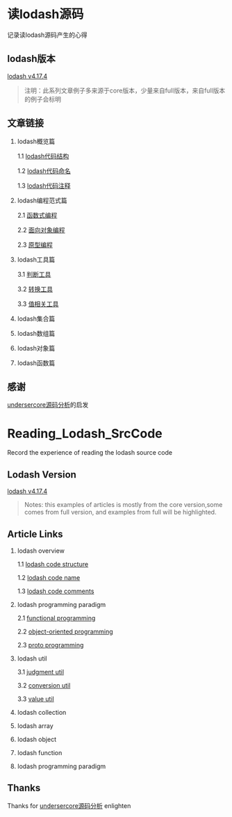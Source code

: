 # 读lodash源码
记录读lodash源码产生的心得

## lodash版本
[lodash v4.17.4](https://github.com/lodash/lodash) 
>注明：此系列文章例子多来源于core版本，少量来自full版本，来自full版本的例子会标明

## 文章链接
1. lodash概览篇

	1.1 [lodash代码结构](https://github.com/LinFengYnu/Reading_Lodash_SrcCode/blob/master/src/code_structure.md)

	1.2 [lodash代码命名](https://github.com/LinFengYnu/Reading_Lodash_SrcCode/blob/master/src/code_name.md)

	1.3 [lodash代码注释](https://github.com/LinFengYnu/Reading_Lodash_SrcCode/blob/master/src/code_comments.md)

2. lodash编程范式篇

	2.1 [函数式编程](https://github.com/LinFengYnu/Reading_Lodash_SrcCode/blob/master/src/fp.md)

	2.2 [面向对象编程](https://github.com/LinFengYnu/Reading_Lodash_SrcCode/blob/master/src/oop.md)
	
	2.3 [原型编程](https://github.com/LinFengYnu/Reading_Lodash_SrcCode/blob/master/src/proto.md)

2. lodash工具篇
	
	3.1 [判断工具](https://github.com/LinFengYnu/Reading_Lodash_SrcCode/blob/master/src/judgment-util.md)

	3.2 [转换工具](https://github.com/LinFengYnu/Reading_Lodash_SrcCode/blob/master/src/conversion-util.md)

	3.3 [值相关工具](https://github.com/LinFengYnu/Reading_Lodash_SrcCode/blob/master/src/value-util.md)

2. lodash集合篇
2. lodash数组篇
2. lodash对象篇
2. lodash函数篇



## 感谢
[undersercore源码分析](https://www.gitbook.com/book/yoyoyohamapi/undersercore-analysis/details)的启发

# Reading_Lodash_SrcCode
Record the experience of reading the lodash source code

## Lodash Version

[lodash v4.17.4](https://github.com/lodash/lodash) 
>Notes: this examples of articles is mostly from the core version,some comes from full version, and examples from full will be highlighted.

## Article Links
1. lodash overview

	1.1 [lodash code structure](https://github.com/LinFengYnu/Reading_Lodash_SrcCode/blob/master/src/code_structure.md)

	1.2 [lodash code name](https://github.com/LinFengYnu/Reading_Lodash_SrcCode/blob/master/src/code_name.md)

	1.3 [lodash code comments](https://github.com/LinFengYnu/Reading_Lodash_SrcCode/blob/master/src/code_comments.md)

2. lodash programming paradigm
	
	2.1 [functional programming](https://github.com/LinFengYnu/Reading_Lodash_SrcCode/blob/master/src/fp.md)

	2.2 [object-oriented programming](https://github.com/LinFengYnu/Reading_Lodash_SrcCode/blob/master/src/oop.md)

	2.3 [proto programming](https://github.com/LinFengYnu/Reading_Lodash_SrcCode/blob/master/src/proto.md)

2. lodash util

	3.1 [judgment util](https://github.com/LinFengYnu/Reading_Lodash_SrcCode/blob/master/src/judgment-util.md)

	3.2 [conversion util](https://github.com/LinFengYnu/Reading_Lodash_SrcCode/blob/master/src/conversion-util.md)

	3.3 [value util](https://github.com/LinFengYnu/Reading_Lodash_SrcCode/blob/master/src/value-util.md)

2. lodash collection
2. lodash array
2. lodash object
2. lodash function
2. lodash programming paradigm


## Thanks
Thanks for [undersercore源码分析](https://www.gitbook.com/book/yoyoyohamapi/undersercore-analysis/details) enlighten